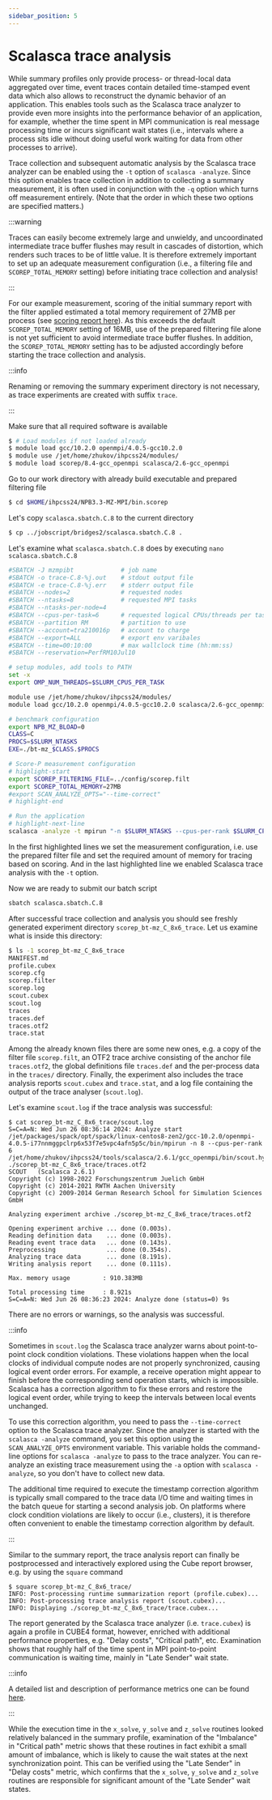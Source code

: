 ```yaml
---
sidebar_position: 5
---
```

# Scalasca trace analysis

While summary profiles only provide process- or thread-local data aggregated over time, event traces contain detailed time-stamped event data which also allows to reconstruct the dynamic behavior of an application. This enables tools such as the Scalasca trace analyzer to provide even more insights into the performance behavior of an application, for example, whether the time spent in MPI communication is real message processing time or incurs significant wait states (i.e., intervals where a process sits idle without doing useful work waiting for data from other processes to arrive).

Trace collection and subsequent automatic analysis by the Scalasca trace analyzer can be enabled using the `-t` option of `scalasca -analyze`. Since this option enables trace collection in addition to collecting a summary measurement, it is often used in conjunction with the `-q` option which turns off measurement entirely. (Note that the order in which these two options are specified matters.)

:::warning

Traces can easily become extremely large and unwieldy, and uncoordinated intermediate trace buffer flushes may result in cascades of distortion, which renders such traces to be of little value. It is therefore extremely important to set up an adequate measurement configuration  (i.e., a filtering file and `SCOREP_TOTAL_MEMORY` setting) before initiating trace collection and analysis!

:::

For our example measurement, scoring of the initial summary report with the filter applied estimated a total memory requirement of 27MB per process (see [scoring report here](./filtering.md)). As this exceeds the default `SCOREP_TOTAL_MEMORY` setting of 16MB, use of the prepared filtering file alone is not yet sufficient to avoid intermediate trace buffer flushes. In addition, the `SCOREP_TOTAL_MEMORY` setting has to be adjusted accordingly before starting the trace collection and analysis. 

:::info

Renaming or removing the summary experiment directory is not necessary, as trace experiments are created with suffix `trace`.

:::

Make sure that all required software is available
```bash
$ # Load modules if not loaded already
$ module load gcc/10.2.0 openmpi/4.0.5-gcc10.2.0
$ module use /jet/home/zhukov/ihpcss24/modules/
$ module load scorep/8.4-gcc_openmpi scalasca/2.6-gcc_openmpi
```

Go to our work directory with already build executable and prepared filtering file 
```bash
$ cd $HOME/ihpcss24/NPB3.3-MZ-MPI/bin.scorep
```

Let's copy `scalasca.sbatch.C.8` to the current directory
```bash
$ cp ../jobscript/bridges2/scalasca.sbatch.C.8 .
```

Let's examine what `scalasca.sbatch.C.8` does by executing `nano scalasca.sbatch.C.8`
```bash showLineNumbers
#SBATCH -J mzmpibt             # job name
#SBATCH -o trace-C.8-%j.out    # stdout output file
#SBATCH -e trace-C.8-%j.err    # stderr output file
#SBATCH --nodes=2              # requested nodes
#SBATCH --ntasks=8             # requested MPI tasks
#SBATCH --ntasks-per-node=4
#SBATCH --cpus-per-task=6      # requested logical CPUs/threads per task
#SBATCH --partition RM         # partition to use
#SBATCH --account=tra210016p   # account to charge
#SBATCH --export=ALL           # export env varibales
#SBATCH --time=00:10:00        # max wallclock time (hh:mm:ss)
#SBATCH --reservation=PerfRM10Jul10

# setup modules, add tools to PATH
set -x
export OMP_NUM_THREADS=$SLURM_CPUS_PER_TASK

module use /jet/home/zhukov/ihpcss24/modules/
module load gcc/10.2.0 openmpi/4.0.5-gcc10.2.0 scalasca/2.6-gcc_openmpi

# benchmark configuration
export NPB_MZ_BLOAD=0
CLASS=C
PROCS=$SLURM_NTASKS
EXE=./bt-mz_$CLASS.$PROCS

# Score-P measurement configuration
# highlight-start
export SCOREP_FILTERING_FILE=../config/scorep.filt
export SCOREP_TOTAL_MEMORY=27MB
#export SCAN_ANALYZE_OPTS="--time-correct"
# highlight-end

# Run the application
# highlight-next-line
scalasca -analyze -t mpirun "-n $SLURM_NTASKS --cpus-per-rank $SLURM_CPUS_PER_TASK" $EXE
```
In the first highlighted lines we set the measurement configuration, i.e. use the prepared filter file and set the required amount of memory for tracing based on scoring. And in the last highlighted line we enabled Scalasca trace analysis with the `-t` option.

Now we are ready to submit our batch script
```bash
sbatch scalasca.sbatch.C.8
```

After successful trace collection and analysis you should see freshly generated experiment directory `scorep_bt-mz_C_8x6_trace`. Let us examine what is inside this directory:
```bash
$ ls -1 scorep_bt-mz_C_8x6_trace
MANIFEST.md
profile.cubex
scorep.cfg
scorep.filter
scorep.log
scout.cubex
scout.log
traces
traces.def
traces.otf2
trace.stat
```
Among the already known files there are some new ones, e.g. a copy of the filter file `scorep.filt`, an OTF2 trace archive consisting of the anchor file `traces.otf2`, the global definitions file `traces.def` and the per-process data in the `traces/` directory. Finally, the experiment also includes the trace analysis reports `scout.cubex` and `trace.stat`, and a log file containing the output of the trace analyser (`scout.log`).

Let's examine `scout.log` if the trace analysis was successful:
```
$ cat scorep_bt-mz_C_8x6_trace/scout.log
S=C=A=N: Wed Jun 26 08:36:14 2024: Analyze start
/jet/packages/spack/opt/spack/linux-centos8-zen2/gcc-10.2.0/openmpi-4.0.5-i77nnmggpclrp6x53f7e5vpc4afn5p5c/bin/mpirun -n 8 --cpus-per-rank 6 /jet/home/zhukov/ihpcss24/tools/scalasca/2.6.1/gcc_openmpi/bin/scout.hyb ./scorep_bt-mz_C_8x6_trace/traces.otf2
SCOUT   (Scalasca 2.6.1)
Copyright (c) 1998-2022 Forschungszentrum Juelich GmbH
Copyright (c) 2014-2021 RWTH Aachen University
Copyright (c) 2009-2014 German Research School for Simulation Sciences GmbH

Analyzing experiment archive ./scorep_bt-mz_C_8x6_trace/traces.otf2

Opening experiment archive ... done (0.003s).
Reading definition data    ... done (0.003s).
Reading event trace data   ... done (0.143s).
Preprocessing              ... done (0.354s).
Analyzing trace data       ... done (8.191s).
Writing analysis report    ... done (0.111s).

Max. memory usage         : 910.383MB

Total processing time     : 8.921s
S=C=A=N: Wed Jun 26 08:36:23 2024: Analyze done (status=0) 9s
```
There are no errors or warnings, so the analysis was successful. 

:::info

Sometimes in `scout.log` the Scalasca trace analyzer warns about point-to-point clock condition violations. These violations happen when the local clocks of individual compute nodes are not properly synchronized, causing logical event order errors. For example, a receive operation might appear to finish before the corresponding send operation starts, which is impossible. Scalasca has a correction algorithm to fix these errors and restore the logical event order, while trying to keep the intervals between local events unchanged.

To use this correction algorithm, you need to pass the `--time-correct` option to the Scalasca trace analyzer. Since the analyzer is started with the `scalasca -analyze` command, you set this option using the `SCAN_ANALYZE_OPTS` environment variable. This variable holds the command-line options for `scalasca -analyze` to pass to the trace analyzer. You can re-analyze an existing trace measurement using the `-a` option with `scalasca -analyze`, so you don't have to collect new data.

The additional time required to execute the timestamp correction algorithm is typically small compared to the trace data I/O time and waiting times in the batch queue for starting a second analysis job. On platforms where clock condition violations are likely to occur (i.e., clusters), it is therefore often convenient to enable the timestamp correction algorithm by default.

:::

Similar to the summary report, the trace analysis report can finally be postprocessed and interactively explored using the Cube report browser, e.g. by using the `square` command
```
$ square scorep_bt-mz_C_8x6_trace/
INFO: Post-processing runtime summarization report (profile.cubex)...
INFO: Post-processing trace analysis report (scout.cubex)...
INFO: Displaying ./scorep_bt-mz_C_8x6_trace/trace.cubex...
```

The report generated by the Scalasca trace analyzer (i.e. `trace.cubex`) is again a profile in CUBE4 format, however, enriched with additional performance properties, e.g. "Delay costs", "Critical path", etc. Examination shows that roughly half of the time spent in MPI point-to-point communication is waiting time, mainly in "Late Sender" wait state.

:::info

A detailed list and description of performance metrics one can be found [here](https://apps.fz-juelich.de/scalasca/releases/scalasca/2.6/help/scalasca_patterns.html).

:::

 While the execution time in the `x_solve`, `y_solve` and `z_solve` routines looked relatively balanced in the summary profile, examination of the "Imbalance" in "Critical path" metric shows that these routines in fact exhibit a small amount of imbalance, which is likely to cause the wait states at the next synchronization point. This can be verified using the "Late Sender" in "Delay costs" metric, which confirms that the `x_solve`, `y_solve` and `z_solve` routines are responsible for significant amount of the "Late Sender" wait states. 
